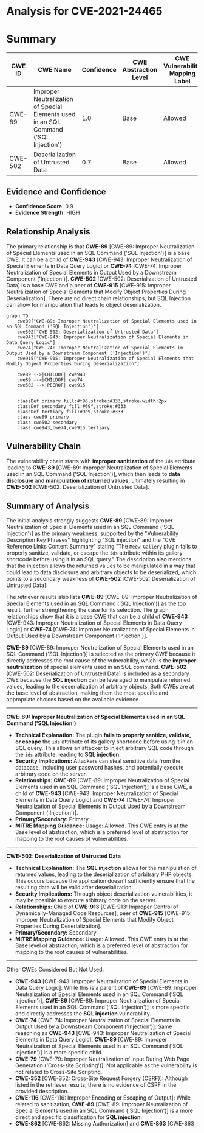 # Analysis for CVE-2021-24465

# Summary
| CWE ID | CWE Name | Confidence | CWE Abstraction Level | CWE Vulnerability Mapping Label | CWE-Vulnerability Mapping Notes |
|---|---|---|---|---|---|
| CWE-89 | Improper Neutralization of Special Elements used in an SQL Command ('SQL Injection') | 1.0 | Base | Allowed | Primary CWE |
| CWE-502 | Deserialization of Untrusted Data | 0.7 | Base | Allowed | Secondary Candidate |

## Evidence and Confidence

*   **Confidence Score:** 0.9
*   **Evidence Strength:** HIGH

## Relationship Analysis
The primary relationship is that **CWE-89** [CWE-89: Improper Neutralization of Special Elements used in an SQL Command ('SQL Injection')] is a base CWE. It can be a child of **CWE-943** [CWE-943: Improper Neutralization of Special Elements in Data Query Logic] or **CWE-74** [CWE-74: Improper Neutralization of Special Elements in Output Used by a Downstream Component ('Injection')]. **CWE-502** [CWE-502: Deserialization of Untrusted Data] is a base CWE and a peer of **CWE-915** [CWE-915: Improper Neutralization of Special Elements that Modify Object Properties During Deserialization]. There are no direct chain relationships, but SQL Injection can allow for manipulation that leads to object deserialization.

```mermaid
graph TD
    cwe89["CWE-89: Improper Neutralization of Special Elements used in an SQL Command ('SQL Injection')"]
    cwe502["CWE-502: Deserialization of Untrusted Data"]
    cwe943["CWE-943: Improper Neutralization of Special Elements in Data Query Logic"]
    cwe74["CWE-74: Improper Neutralization of Special Elements in Output Used by a Downstream Component ('Injection')"]
    cwe915["CWE-915: Improper Neutralization of Special Elements that Modify Object Properties During Deserialization"]

    cwe89 -->|CHILDOF| cwe943
    cwe89 -->|CHILDOF| cwe74
    cwe502 -->|PEEROF| cwe915
    

    classDef primary fill:#f96,stroke:#333,stroke-width:2px
    classDef secondary fill:#69f,stroke:#333
    classDef tertiary fill:#9e9,stroke:#333
    class cwe89 primary
    class cwe502 secondary
    class cwe943,cwe74,cwe915 tertiary
```

## Vulnerability Chain
The vulnerability chain starts with **improper sanitization** of the `ids` attribute leading to **CWE-89** [CWE-89: Improper Neutralization of Special Elements used in an SQL Command ('SQL Injection')], which then leads to **data disclosure** and **manipulation of returned values**, ultimately resulting in **CWE-502** [CWE-502: Deserialization of Untrusted Data].

## Summary of Analysis
The initial analysis strongly suggests **CWE-89** [CWE-89: Improper Neutralization of Special Elements used in an SQL Command ('SQL Injection')] as the primary weakness, supported by the "Vulnerability Description Key Phrases" highlighting "SQL injection" and the "CVE Reference Links Content Summary" stating "The `Meow Gallery` plugin fails to properly sanitize, validate, or escape the `ids` attribute within its gallery shortcode before using it in an SQL query." The description also mentions that the injection allows the returned values to be manipulated in a way that could lead to data disclosure and arbitrary objects to be deserialized, which points to a secondary weakness of **CWE-502** [CWE-502: Deserialization of Untrusted Data].

The retriever results also lists **CWE-89** [CWE-89: Improper Neutralization of Special Elements used in an SQL Command ('SQL Injection')] as the top result, further strengthening the case for its selection. The graph relationships show that it is a base CWE that can be a child of **CWE-943** [CWE-943: Improper Neutralization of Special Elements in Data Query Logic] or **CWE-74** [CWE-74: Improper Neutralization of Special Elements in Output Used by a Downstream Component ('Injection')].

**CWE-89** [CWE-89: Improper Neutralization of Special Elements used in an SQL Command ('SQL Injection')] is selected as the primary CWE because it directly addresses the root cause of the vulnerability, which is the **improper neutralization** of special elements used in an SQL command. **CWE-502** [CWE-502: Deserialization of Untrusted Data] is included as a secondary CWE because the **SQL injection** can be leveraged to manipulate returned values, leading to the deserialization of arbitrary objects. Both CWEs are at the base level of abstraction, making them the most specific and appropriate choices based on the available evidence.

---
**CWE-89: Improper Neutralization of Special Elements used in an SQL Command ('SQL Injection')**
*   **Technical Explanation:** The plugin **fails to properly sanitize, validate, or escape** the `ids` attribute of its gallery shortcode before using it in an SQL query. This allows an attacker to inject arbitrary SQL code through the `ids` attribute, leading to **SQL injection**.
*   **Security Implications:** Attackers can steal sensitive data from the database, including user password hashes, and potentially execute arbitrary code on the server.
*   **Relationships:** **CWE-89** [CWE-89: Improper Neutralization of Special Elements used in an SQL Command ('SQL Injection')] is a base CWE, a child of **CWE-943** [CWE-943: Improper Neutralization of Special Elements in Data Query Logic] and **CWE-74** [CWE-74: Improper Neutralization of Special Elements in Output Used by a Downstream Component ('Injection')].
*   **Primary/Secondary:** Primary
*   **MITRE Mapping Guidance:** Usage: Allowed. This CWE entry is at the Base level of abstraction, which is a preferred level of abstraction for mapping to the root causes of vulnerabilities.

---
**CWE-502: Deserialization of Untrusted Data**
*   **Technical Explanation:** The **SQL injection** allows for the manipulation of returned values, leading to the deserialization of arbitrary PHP objects. This occurs because the application doesn't sufficiently ensure that the resulting data will be valid after deserialization.
*   **Security Implications:** Through object deserialization vulnerabilities, it may be possible to execute arbitrary code on the server.
*   **Relationships:** Child of **CWE-913** [CWE-913: Improper Control of Dynamically-Managed Code Resources], peer of **CWE-915** [CWE-915: Improper Neutralization of Special Elements that Modify Object Properties During Deserialization].
*   **Primary/Secondary:** Secondary
*   **MITRE Mapping Guidance:** Usage: Allowed. This CWE entry is at the Base level of abstraction, which is a preferred level of abstraction for mapping to the root causes of vulnerabilities.

---

Other CWEs Considered But Not Used:

*   **CWE-943** [CWE-943: Improper Neutralization of Special Elements in Data Query Logic]: While this is a parent of **CWE-89** [CWE-89: Improper Neutralization of Special Elements used in an SQL Command ('SQL Injection')], **CWE-89** [CWE-89: Improper Neutralization of Special Elements used in an SQL Command ('SQL Injection')] is more specific and directly addresses the **SQL injection** vulnerability.
*   **CWE-74** [CWE-74: Improper Neutralization of Special Elements in Output Used by a Downstream Component ('Injection')]: Same reasoning as **CWE-943** [CWE-943: Improper Neutralization of Special Elements in Data Query Logic]. **CWE-89** [CWE-89: Improper Neutralization of Special Elements used in an SQL Command ('SQL Injection')] is a more specific child.
*   **CWE-79** [CWE-79: Improper Neutralization of Input During Web Page Generation ('Cross-site Scripting')]: Not applicable as the vulnerability is not related to Cross-Site Scripting.
*   **CWE-352** [CWE-352: Cross-Site Request Forgery (CSRF)]: Although listed in the retriever results, there is no evidence of CSRF in the provided description.
*   **CWE-116** [CWE-116: Improper Encoding or Escaping of Output]: While related to sanitization, **CWE-89** [CWE-89: Improper Neutralization of Special Elements used in an SQL Command ('SQL Injection')] is a more direct and specific classification for **SQL injection**.
*   **CWE-862** [CWE-862: Missing Authorization] and **CWE-863** [CWE-863